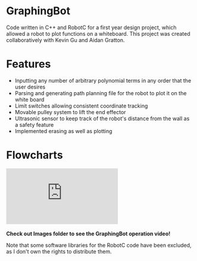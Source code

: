 # GraphingBot
Code written in C++ and RobotC for a first year design project, which allowed a robot to plot functions on a whiteboard.
This project was created collaboratively with Kevin Gu and Aidan Gratton.

# Features
- Inputting any number of arbitrary polynomial terms in any order that the user desires
- Parsing and generating path planning file for the robot to plot it on the white board
- Limit switches allowing consistent coordinate tracking
- Movable pulley system to lift the end effector
- Ultrasonic sensor to keep track of the robot's distance from the wall as a safety feature
- Implemented erasing as well as plotting

# Flowcharts

![alt text](https://github.com/Scotrus/GraphingBot/blob/master/Flowcharts/C++.pdf)

**Check out Images folder to see the GraphingBot operation video!**

Note that some software libraries for the RobotC code have been excluded, as I don't own the rights to distribute them.
